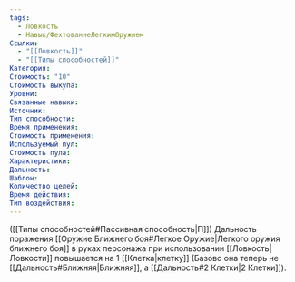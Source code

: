 ```yaml
---
tags:
  - Ловкость
  - Навык/ФехтованиеЛегкимОружием
Ссылки:
  - "[[Ловкость]]"
  - "[[Типы способностей]]"
Категория: 
Стоимость: "10"
Стоимость выкупа:
Уровни:
Связанные навыки:
Источник:
Тип способности:
Время применения:
Стоимость применения:
Используемый пул:
Стоимость пула:
Характеристики:
Дальность:
Шаблон:
Количество целей:
Время действия:
Тип воздействия:
---
```

([[Типы способностей#Пассивная способность|П]]) Дальность поражения [[Оружие Ближнего боя#Легкое Оружие|Легкого оружия ближнего боя]] в руках персонажа при использовании [[Ловкость|Ловкости]] повышается на 1 [[Клетка|клетку]] (Базово она теперь не [[Дальность#Ближняя|Ближняя]], а [[Дальность#2 Клетки|2 Клетки]]). 
